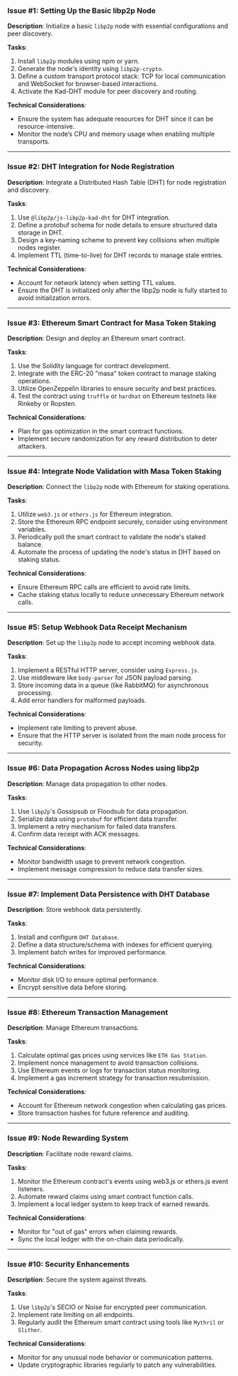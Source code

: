 ### Issue #1: **Setting Up the Basic libp2p Node**

**Description**: 
Initialize a basic `libp2p` node with essential configurations and peer discovery.

**Tasks**:
1. Install `libp2p` modules using npm or yarn.
2. Generate the node's identity using `libp2p-crypto`.
3. Define a custom transport protocol stack: TCP for local communication and WebSocket for browser-based interactions.
4. Activate the Kad-DHT module for peer discovery and routing.

**Technical Considerations**:
- Ensure the system has adequate resources for DHT since it can be resource-intensive.
- Monitor the node’s CPU and memory usage when enabling multiple transports.

---

### Issue #2: **DHT Integration for Node Registration**

**Description**:
Integrate a Distributed Hash Table (DHT) for node registration and discovery.

**Tasks**:
1. Use `@libp2p/js-libp2p-kad-dht` for DHT integration.
2. Define a protobuf schema for node details to ensure structured data storage in DHT.
3. Design a key-naming scheme to prevent key collisions when multiple nodes register.
4. Implement TTL (time-to-live) for DHT records to manage stale entries.

**Technical Considerations**:
- Account for network latency when setting TTL values.
- Ensure the DHT is initialized only after the libp2p node is fully started to avoid initialization errors.

---

### Issue #3: **Ethereum Smart Contract for Masa Token Staking**

**Description**:
Design and deploy an Ethereum smart contract.

**Tasks**:
1. Use the Solidity language for contract development.
2. Integrate with the ERC-20 "masa" token contract to manage staking operations.
3. Utilize OpenZeppelin libraries to ensure security and best practices.
4. Test the contract using `truffle` or `hardhat` on Ethereum testnets like Rinkeby or Ropsten.

**Technical Considerations**:
- Plan for gas optimization in the smart contract functions.
- Implement secure randomization for any reward distribution to deter attackers.

---

### Issue #4: **Integrate Node Validation with Masa Token Staking**

**Description**:
Connect the `libp2p` node with Ethereum for staking operations.

**Tasks**:
1. Utilize `web3.js` or `ethers.js` for Ethereum integration.
2. Store the Ethereum RPC endpoint securely, consider using environment variables.
3. Periodically poll the smart contract to validate the node's staked balance.
4. Automate the process of updating the node's status in DHT based on staking status.

**Technical Considerations**:
- Ensure Ethereum RPC calls are efficient to avoid rate limits.
- Cache staking status locally to reduce unnecessary Ethereum network calls.

---

### Issue #5: **Setup Webhook Data Receipt Mechanism**

**Description**:
Set up the `libp2p` node to accept incoming webhook data.

**Tasks**:
1. Implement a RESTful HTTP server, consider using `Express.js`.
2. Use middleware like `body-parser` for JSON payload parsing.
3. Store incoming data in a queue (like RabbitMQ) for asynchronous processing.
4. Add error handlers for malformed payloads.

**Technical Considerations**:
- Implement rate limiting to prevent abuse.
- Ensure that the HTTP server is isolated from the main node process for security.

---

### Issue #6: **Data Propagation Across Nodes using libp2p**

**Description**:
Manage data propagation to other nodes.

**Tasks**:
1. Use `libp2p`'s Gossipsub or Floodsub for data propagation.
2. Serialize data using `protobuf` for efficient data transfer.
3. Implement a retry mechanism for failed data transfers.
4. Confirm data receipt with ACK messages.

**Technical Considerations**:
- Monitor bandwidth usage to prevent network congestion.
- Implement message compression to reduce data transfer sizes.

---

### Issue #7: **Implement Data Persistence with DHT Database**

**Description**:
Store webhook data persistently.

**Tasks**:
1. Install and configure `DHT Database`.
2. Define a data structure/schema with indexes for efficient querying.
3. Implement batch writes for improved performance.

**Technical Considerations**:
- Monitor disk I/O to ensure optimal performance.
- Encrypt sensitive data before storing.

---

### Issue #8: **Ethereum Transaction Management**

**Description**:
Manage Ethereum transactions.

**Tasks**:
1. Calculate optimal gas prices using services like `ETH Gas Station`.
2. Implement nonce management to avoid transaction collisions.
3. Use Ethereum events or logs for transaction status monitoring.
4. Implement a gas increment strategy for transaction resubmission.

**Technical Considerations**:
- Account for Ethereum network congestion when calculating gas prices.
- Store transaction hashes for future reference and auditing.

---

### Issue #9: **Node Rewarding System**

**Description**:
Facilitate node reward claims.

**Tasks**:
1. Monitor the Ethereum contract's events using web3.js or ethers.js event listeners.
2. Automate reward claims using smart contract function calls.
3. Implement a local ledger system to keep track of earned rewards.

**Technical Considerations**:
- Monitor for "out of gas" errors when claiming rewards.
- Sync the local ledger with the on-chain data periodically.

---

### Issue #10: **Security Enhancements**

**Description**:
Secure the system against threats.

**Tasks**:
1. Use `libp2p`'s SECIO or Noise for encrypted peer communication.
2. Implement rate limiting on all endpoints.
3. Regularly audit the Ethereum smart contract using tools like `Mythril` or `Slither`.

**Technical Considerations**:
- Monitor for any unusual node behavior or communication patterns.
- Update cryptographic libraries regularly to patch any vulnerabilities.

